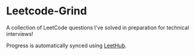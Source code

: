# Leetcode-Grind

A collection of LeetCode questions I've solved in preparation for technical interviews! 

Progress is automatically synced using [LeetHub](https://github.com/QasimWani/LeetHub).

